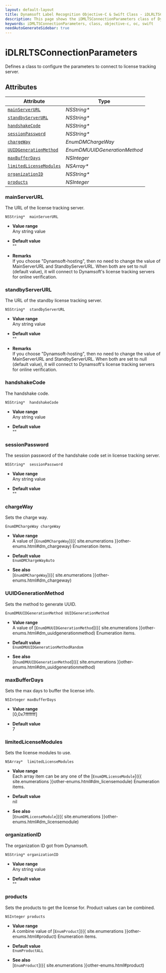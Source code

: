 ```yaml
---
layout: default-layout
title: Dynamsoft Label Recognition Objective-C & Swift Class - iDLRLTSConnectionParameters
description: This page shows the iDMLTSConnectionParameters class of Dynamsoft Label Recognition for iOS SDK.
keywords: iDMLTSConnectionParameters, class, objective-c, oc, swift
needAutoGenerateSidebar: true
---
```



# iDLRLTSConnectionParameters
Defines a class to configure the parameters to connect to license tracking server.  


## Attributes
    
| Attribute | Type |
|---------- | ---- |
| [`mainServerURL`](#mainserverurl) | *NSString\** |
| [`standbyServerURL`](#standbyserverurl) | *NSString\** |
| [`handshakeCode`](#handshakecode) | *NSString\** |
| [`sessionPassword`](#sessionpassword) | *NSString\** |
| [`chargeWay`](#chargeway) | *EnumDMChargeWay* |
| [`UUIDGenerationMethod`](#uuidgenerationmethod) | *EnumDMUUIDGenerationMethod* |
| [`maxBufferDays`](#maxbufferdays) | *NSInteger* |
| [`limitedLicenseModules`](#limitedlicensemodules) | *NSArray\** |
| [`organizationID`](#organizationid) | *NSString\** |
| [`products`](#products) | *NSInteger* |


### mainServerURL
The URL of the license tracking server.
```objc
NSString*  mainServerURL
```
- **Value range**   
    Any string value   
      
- **Default value**   
    ""

- **Remarks**   
    If you choose "Dynamsoft-hosting", then no need to change the value of MainServerURL and StandbyServerURL. When both are set to null (default value), it will connect to Dynamsoft's license tracking servers for online verification.   


### standbyServerURL
The URL of the standby license tracking server.
```objc
NSString*  standbyServerURL
```
- **Value range**   
    Any string value   
      
- **Default value**   
    ""

- **Remarks**   
    If you choose "Dynamsoft-hosting", then no need to change the value of MainServerURL and StandbyServerURL. When both are set to null (default value), it will connect to Dynamsoft's license tracking servers for online verification.   


### handshakeCode
The handshake code.
```objc
NSString*  handshakeCode
```
- **Value range**   
    Any string value   
      
- **Default value**   
    ""

### sessionPassword
The session password of the handshake code set in license tracking server.
```objc
NSString*  sessionPassword
```
- **Value range**   
    Any string value   
      
- **Default value**   
    ""

### chargeWay
Sets the charge way.
```objc
EnumDMChargeWay chargeWay
```
- **Value range**   
    A value of [`EnumDMChargeWay`]({{ site.enumerations }}other-enums.html#dm_chargeway) Enumeration items.
      
- **Default value**   
    `EnumDMChargeWayAuto`
    
- **See also**  
    [`EnumDMChargeWay`]({{ site.enumerations }}other-enums.html#dm_chargeway)
      

### UUIDGenerationMethod
Sets the method to generate UUID.
```objc
EnumDMUUIDGenerationMethod UUIDGenerationMethod
```
- **Value range**   
    A value of [`EnumDMUUIDGenerationMethod`]({{ site.enumerations }}other-enums.html#dm_uuidgenerationmethod) Enumeration items.
      
- **Default value**   
    `EnumDMUUIDGenerationMethodRandom`
    
- **See also**  
    [`EnumDMUUIDGenerationMethod`]({{ site.enumerations }}other-enums.html#dm_uuidgenerationmethod)
      

### maxBufferDays
Sets the max days to buffer the license info.
```objc
NSInteger maxBufferDays
```
- **Value range**   
    [0,0x7fffffff]   
      
- **Default value**   
    7

### limitedLicenseModules
Sets the license modules to use.
```objc
NSArray*  limitedLicenseModules
```
- **Value range**   
    Each array item can be any one of the [`EnumDMLicenseModule`]({{ site.enumerations }}other-enums.html#dm_licensemodule) Enumeration items.   
      
- **Default value**   
    nil
    
- **See also**  
    [`EnumDMLicenseModule`]({{ site.enumerations }}other-enums.html#dm_licensemodule)    
      
### organizationID
The organization ID got from Dynamsoft.
```objc
NSString* organizationID
```
- **Value range**   
    Any string value   
      
- **Default value**   
    ""

### products
Sets the products to get the license for. Product values can be combined.
```objc
NSInteger products
```
- **Value range**   
    A combine value of [`EnumProduct`]({{ site.enumerations }}other-enums.html#product) Enumeration items.
      
- **Default value**   
    `EnumProductALL`
    
- **See also**  
    [`EnumProduct`]({{ site.enumerations }}other-enums.html#product)
  